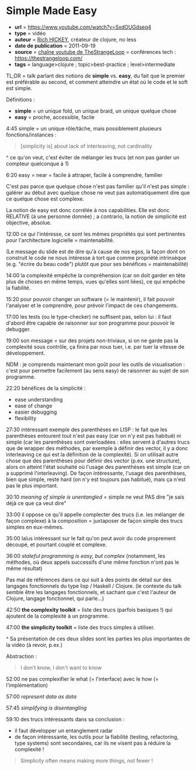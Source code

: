 # Simple Made Easy

- **url** = https://www.youtube.com/watch?v=SxdOUGdseq4
- **type** = vidéo
- **auteur** = [Rich HICKEY](https://github.com/richhickey), créateur de clojure, no less
- **date de publication** = 2011-09-19
- **source** = [chaîne youtube de TheStrangeLoop](https://www.youtube.com/@StrangeLoopConf) = conférences tech : https://thestrangeloop.com/
- **tags** = language>clojure ; topic>best-practice ; level>intermediate


TL;DR = talk parlant des notions de **simple** vs. **easy**, du fait que le premier est préférable au second, et comment atteindre un état où le code et le soft est simple.

Définitions :

- **simple** = un unique fold, un unique braid, un unique quelque chose
- **easy** = proche, accessible, facile

4:45 simple = un unique rôle/tâche, mais possiblement plusieurs fonctions/instances :

> [simplicity is] about lack of interleaving, not cardinality

^ ce qu'on veut, c'est éviter de mélanger les trucs (et non pas garder un compteur quelconque à 1)

6:20 easy = near = facile à attraper, facile à comprendre, familier

C'est pas parce que quelque chose n'est pas familier qu'il n'est pas simple : galérer au début avec quelque chose ne veut pas automatiquement dire que ce quelque chose est complexe.

La notion de easy est donc corrélée à nos capabilities. Elle est donc RELATIVE (à une personne donnée) ; a contrario, la notion de simplicité est objective, absolue.

12:00 ce qui l'intéresse, ce sont les mêmes propriétés qui sont pertinentes pour l'architecture logicielle = maintenabilité.

(Le message du slide est de dire qu'à cause de nos egos, la façon dont on construit le code ne nous intéresse à tort que comme propriété intrinsèque (e.g. "écrire du beau code") plutôt que pour ses bénéfices = maintenabilité)

14:00 la complexité empêche la compréhension (car on doit garder en tête plus de choses en même temps, vues qu'elles sont liées), ce qui empêche la fiabilité.

15:20 pour pouvoir changer un software (= le maintenir), il fait pouvoir l'analyser et le comprendre, pour prévoir l'impact de ces changements.

17:00 les tests (ou le type-checker) ne suffisent pas, selon lui : il faut d'abord être capable de raisonner sur son programme pour pouvoir le debugger.

19:00 son message = sur des projets non-triviaux, si on ne garde pas la complexité sous contrôle, ça finira par nous tuer, i.e. par tuer la vitesse de développement.

NDM : je comprends maintenant mon goût pour les outils de visualisation : c'est pour permettre facilement (au sens easy) de raisonner au sujet de son programme.

22:20 bénéfices de la simplicité :

- ease understanding
- ease of change
- easier debugging
- flexibility

27:30 intéressant exemple des parenthèses en LISP : le fait que les parenthèses entourent tout n'est pas easy (car on n'y est pas habitué) ni simple (car les parenthèses sont overloadées : elles servent à d'autres trucs que de wrapper des méthodes, par exemple à définir des vector, il y a donc interleaving ce qui est la définition de la complexité). Si on utilisait autre chose que des parenthèses pour définir des vector (p.ex. une structure), alors on atteint l'état souhaité où l'usage des parenthèses est simple (car on a supprimé l'interleaving). De façon intéressante, l'usage des parenthèses, bien que simple, reste hard (on n'y est toujours pas habitué), mais ça n'est pas le plus important.

30:10 _meaning of simple is unentangled_ = simple ne veut PAS dire "je sais déjà ce que ça veut dire"

33:00 il oppose ce qu'il appelle complecter des trucs (i.e. les mélanger de façon complexe) à la composition = juxtaposer de façon simple des trucs simples en eux-mêmes.

35:00 laïus intéressant sur le fait qu'on peut avoir du code proprement découpé, et pourtant couplé et complexe.

36:00 _stateful programming is easy, but complex_ (notamment, les méthodes, où deux appels successifs d'une même fonction n'ont pas le même résultat)

Pas mal de références dans ce qui suit à des points de détail sur des langages fonctionnels du type lisp / Haskell / Clojure. (le contexte du talk semble être les langages fonctionnels, et sachant que c'est l'auteur de Clojure, langage fonctionnel, qui parle...)

42:50 **the complexity toolkit** = liste des trucs (parfois basiques !) qui ajoutent de la complexité à un programme.

47:00 **the simplicity toolkit** = liste des trucs simples à utiliser.

^ Sa présentation de ces deux slides sont les parties les plus importantes de la vidéo (à revoir, p.ex.)

Abstraction :

> I don't know, I don't want to know

52:00 ne pas complexifier le what (= l'interface) avec le how (= l'implémentation)

57:00 _represent data as data_

57:45 _simplifying is disentangling_

59:10 des trucs intéressants dans sa conclusion :

- il faut développer un entanglement radar
- de façon intéressante, les outils pour la fiabilité (testing, refactoring, type systems) sont secondaires, car ils ne visent pas à réduire la complexité !

> Simplicity often means making more things, not fewer !
